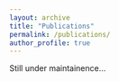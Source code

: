 ```yaml
---
layout: archive
title: "Publications"
permalink: /publications/
author_profile: true
---
```


Still under maintainence...
